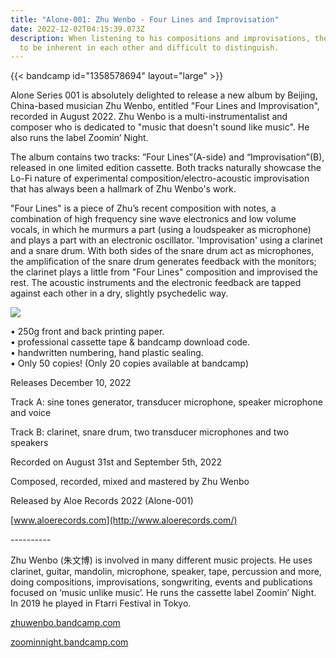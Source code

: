 ```yaml
---
title: "Alone-001: Zhu Wenbo - Four Lines and Improvisation"
date: 2022-12-02T04:15:39.073Z
description: When listening to his compositions and improvisations, the two seem
  to be inherent in each other and difficult to distinguish.
---
```

{{< bandcamp id="1358578694" layout="large" >}} 

Alone Series 001 is absolutely delighted to release a new album by Beijing, China-based musician Zhu Wenbo, entitled "Four Lines and Improvisation", recorded in August 2022. Zhu Wenbo is a multi-instrumentalist and composer who is dedicated to "music that doesn't sound like music". He also runs the label Zoomin’ Night. 

The album contains two tracks: ”Four Lines”(A-side) and “Improvisation”(B), released in one limited edition cassette. Both tracks naturally showcase the Lo-Fi nature of experimental composition/electro-acoustic improvisation that has always been a hallmark of Zhu Wenbo's work. 

"Four Lines" is a piece of Zhu’s recent composition with notes, a combination of high frequency sine wave electronics and low volume vocals, in which he murmurs a part (using a loudspeaker as microphone) and plays a part with an electronic oscillator. 'Improvisation' using a clarinet and a snare drum. With both sides of the snare drum act as microphones, the amplification of the snare drum generates feedback with the monitors; the clarinet plays a little from "Four Lines" composition and improvised the rest. The acoustic instruments and the electronic feedback are tapped against each other in a dry, slightly psychedelic way.

![](/images/uploads/swz-3.jpg)

• 250g front and back printing paper. \
• professional cassette tape & bandcamp download code.\
• handwritten numbering, hand plastic sealing. \
• Only 50 copies! (Only 20 copies available at bandcamp) 

Releases December 10, 2022 

Track A: sine tones generator, transducer microphone, speaker microphone and voice 

Track B: clarinet, snare drum, two transducer microphones and two speakers 

Recorded on August 31st and September 5th, 2022 

Composed, recorded, mixed and mastered by Zhu Wenbo 

Released by Aloe Records 2022 (Alone-001) 

[www.aloerecords.com](http://www.aloerecords.com/)

\---------- 

Zhu Wenbo (朱文博) is involved in many different music projects. He uses clarinet, guitar, mandolin, microphone, speaker, tape, percussion and more, doing compositions, improvisations, songwriting, events and publications focused on ‘music unlike music’. He runs the cassette label Zoomin’ Night. In 2019 he played in Ftarri Festival in Tokyo. 

[zhuwenbo.bandcamp.com](https://zhuwenbo.bandcamp.com/) 

[zoominnight.bandcamp.com](https://zoominnight.bandcamp.com/)